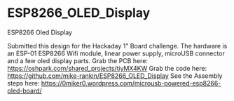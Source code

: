 # ESP8266_OLED_Display
ESP8266 Oled Display

Submitted this design for the Hackaday 1" Board challenge. The hardware is an ESP-01 ESP8266 Wifi module, linear power supply, microUSB connector and a few oled display parts.
Grab the PCB here: https://oshpark.com/shared_projects/tiyMX4KW
Grab the code here: https://github.com/mike-rankin/ESP8266_OLED_Display
See the Assembly steps here: https://0miker0.wordpress.com/microusb-powered-esp8266-oled-board/

